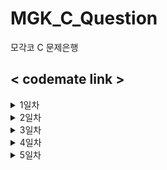 # MGK_C_Question
모각코 C 문제은행

<h2> < codemate link > </h2>

<details>
    <summary>1일차</summary>
  
#### 필수
  https://codemate.kr/@abbiddo/C언어-문제은행-1일차 <br>
#### 추가
  https://codemate.kr/@abbiddo/C언어-문제은행-1일차-1 <br>
  https://codemate.kr/@abbiddo/C언어-문제은행-1일차-2 <br>
  
</details>
    
<details>
    <summary>2일차</summary>
  
#### 필수
  https://codemate.kr/@abbiddo/C언어-문제은행-2일차 <br>
#### 추가
  https://codemate.kr/@abbiddo/C언어-문제은행-2일차-1 <br>
  
</details>

<details>
    <summary>3일차</summary>
  
#### 필수
  https://codemate.kr/@abbiddo/C언어-문제은행-3일차 <br>
#### 추가
  https://codemate.kr/@abbiddo/C언어-문제은행-3일차-1 <br>
  
</details>
    
<details>
    <summary>4일차</summary>
  
#### 필수
  https://codemate.kr/@abbiddo/C언어-문제은행-4일차 <br>
#### 추가
  https://codemate.kr/@abbiddo/C언어-문제은행-4일차-1 <br>
  
</details>
    
<details>
    <summary>5일차</summary>
  
#### 필수
  https://codemate.kr/@abbiddo/C언어-문제은행-5일차 <br>
#### 추가
  https://codemate.kr/@abbiddo/C언어-문제은행-5일차-1 <br>
  https://codemate.kr/@abbiddo/C언어-문제은행-5일차-2 <br>
  
</details>
